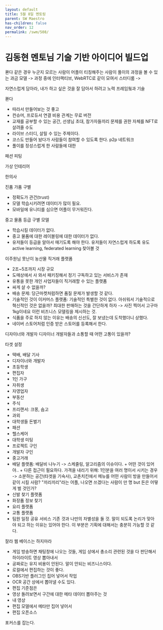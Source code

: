 ```yaml
---
layout: default
title: 5월 8일 멘토링
parent: SW Maestro
has-children: false
nav_order: 12
permalink: /swm/508/
---
```


# 김동현 멘토님 기술 기반 아이디어 빌드업
콴다 같은 경우 누군지 모르는 사람이 어플이 
티칭해주는 사람이 풀이의 과정을 볼 수 있는 과금 모델 -> 과정 중에 인터랙티브, 
WebRTC로 같이 모여서 스터디룸 -> 

자연스럽게 담아라, 내가 하고 싶은 것을 잘 담아서 하려고 노력
프레임웤과 기술

콴다
- 따라서 만들어보는 것 좋고
- 컨슈머, 프로듀서 연결 비용 관계는 무료 버전
- 교재를 공부할 수 있는 공간, 선생님 초대, 참가자들끼리 문제를 권한 자체를 NFT로 살려줄 수도
- 라이브 스터디, 살릴 수 있는 주제이다.
- 코스도 만들어 놨다가 사람들이 참여할 수 있도록 한다. p2p 네트워크
- 풀이를 정성스럽게 한 사람들에 대한 

패션 피팅

가상 인테리어

한의사

진품 가품 구별
- 정확도가 관건(trust)
- 모델 학습시키려면 데이터가 많이 필요.
- 모바일에 유니티를 심으면 어플이 무거워진다.

중고 물품 등급 구별 모델
- 학습시킬 데이터가 없다.
- 중고 물품에 대한 레이블링에 대한 데이터가 없다.
- 유저들이 등급을 알아서 매기도록 해야 한다. 유저들이 자연스럽게 하도록 유도 active learning, federated learning 찾아볼 것


이주원님
못난이 농산물 직거래 플랫폼
- 2조~5조까지 시장 규모
- 도매상에서 사 와서 패키징해서 정기 구독하고 있는 서비스가 존재
- 유통을 못한 개인 사업자들이 직거래할 수 있는 플랫폼
- 싸게 살 수 없을까?
- 배송 문제: 당근마켓처럼하면 품질 문제가 발생할 것 같다.
- 기술적인 것이 이커머스 플랫폼: 기술적인 특별한 것이 없다. 아쉬워서 기술적으로 혁신적인 것은 없을까? 최대한 판매하는 것을 간단하게 하자 -> 사진 찍어서 고구마 1kg이네요 이런 비즈니스 모델링을 제시하는 것.
- 식품을 주로 하지 않는 이유는 배송의 신선도, 잘 보냈는데 도착했더니 상했다.
- 네이버 스토어처럼 인증 받은 스토어를 등록해서 한다.

디자이너와 개발자
디자이너 개발자들과 소통할 때 어떤 고통이 있을까?

타겟 설정
- 택배, 배달 기사
- 디자이너와 개발자
- 초등학생
- 편집자
- 1인 가구
- 자취생
- 자영업자
- 부동산
- 주식
- 프리랜서: 크몽, 숨고
- 과외
- 대학생들 돈벌기
- 패션
- 헬스케어
- 대학생 미팅
- 프로젝트 구인
- 개발자 구인
- 중고거래
- 배달 플랫폼: 배달비 나누기 -> 스케줄링, 알고리즘의 이슈이다. + 어떤 것이 있어야.. + 다른 접근이 필요하다. 가격을 내리기 위해: 1인분을 여러 명이서 시키는 경우 -> 소분하는 공간(타겟을 기숙사), 교촌치킨에서 메뉴를 어떤 사람이 방을 만들어서 같이 시킬 사람? "끼리끼리"라는 어플, 나오면 쓰겠다는 사람이 만 명 but 돈은 어떻게 벌 것인가?
- 신발 찾기 플랫폼
- 화장품 정보 찾기
- 요리 플랫폼
- 교통 플랫폼
- 팀원 일정 공유 서비스
기존 것과 나만의 차별성을 둘 것. 말이 되도록 논리가 맞아야 되고 하는 이유는 있어야 한다. 이 부분은 기획에 대해서는 충분히 가능할 것 같다.

잘라
웹 베이스는 하지마라
- 게임 방송하면 채팅창에 나오는 것들, 게임 상에서 총소리 관련된 것을 다 판단해서 하이라이트 영상 뽑아내서
- 공짜로는 유지 비용이 안된다. 말이 안되는 비즈니스이다.
- 로컬에서 편집하는 것이 좋다.
- OBS기반 플러그인 집어 넣어서 작업
- OCR 공간 상에서 뽑아낼 수도 있다.
- 편집 기준점은 
- 영상 돌려보면서 구간에 대한 메타 데이터 뽑아주는 것
- 내 영상
- 편집 모델에서 메타만 집어 넣어서
- 편집 오픈소스

포커스를 잡는다.
